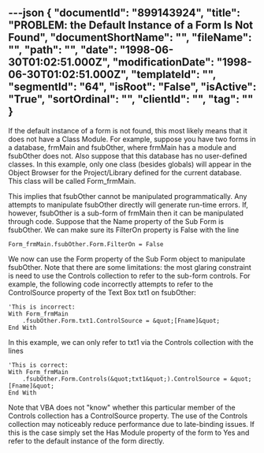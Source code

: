 ---json
{
  "documentId": "899143924",
  "title": "PROBLEM: the Default Instance of a Form Is Not Found",
  "documentShortName": "",
  "fileName": "",
  "path": "",
  "date": "1998-06-30T01:02:51.000Z",
  "modificationDate": "1998-06-30T01:02:51.000Z",
  "templateId": "",
  "segmentId": "64",
  "isRoot": "False",
  "isActive": "True",
  "sortOrdinal": "",
  "clientId": "",
  "tag": ""
}
---

If the default instance of a form is not found, this most likely means that it does not have a Class Module. For example, suppose you have two forms in a database, frmMain and fsubOther, where frmMain has a module and fsubOther does not. Also suppose that this database has no user-defined classes. In this example, only one class (besides globals) will appear in the Object Browser for the Project/Library defined for the current database. This class will be called Form_frmMain.

This implies that fsubOther cannot be manipulated programmatically. Any attempts to manipulate fsubOther directly will generate run-time errors. If, however, fsubOther is a sub-form of frmMain then it can be manipulated through code. Suppose that the Name property of the Sub Form is fsubOther. We can make sure its FilterOn property is False with the line

    Form_frmMain.fsubOther.Form.FilterOn = False

We now can use the Form property of the Sub Form object to manipulate fsubOther. Note that there are some limitations: the most glaring constraint is need to use the Controls collection to refer to the sub-form controls. For example, the following code incorrectly attempts to refer to the ControlSource property of the Text Box txt1 on fsubOther:

    'This is incorrect:
    With Form_frmMain
        .fsubOther.Form.txt1.ControlSource = &quot;[Fname]&quot;
    End With

In this example, we can only refer to txt1 via the Controls collection with the lines

    'This is correct:
    With Form_frmMain
        .fsubOther.Form.Controls(&quot;txt1&quot;).ControlSource = &quot;[Fname]&quot;
    End With

Note that VBA does not &quot;know&quot; whether this particular member of the Controls collection has a ControlSource property. The use of the Controls collection may noticeably reduce performance due to late-binding issues. If this is the case simply set the Has Module property of the form to Yes and refer to the default instance of the form directly.
